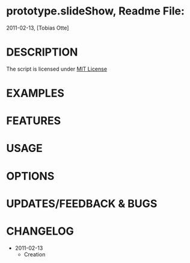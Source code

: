 prototype.slideShow, Readme File:
==============================================================================
2011-02-13, [Tobias Otte]

# DESCRIPTION

The script is licensed under [MIT License](http://www.opensource.org/licenses/mit-license.php)

# EXAMPLES

# FEATURES

# USAGE
	
# OPTIONS

# UPDATES/FEEDBACK & BUGS

# CHANGELOG

* 2011-02-13
	* Creation